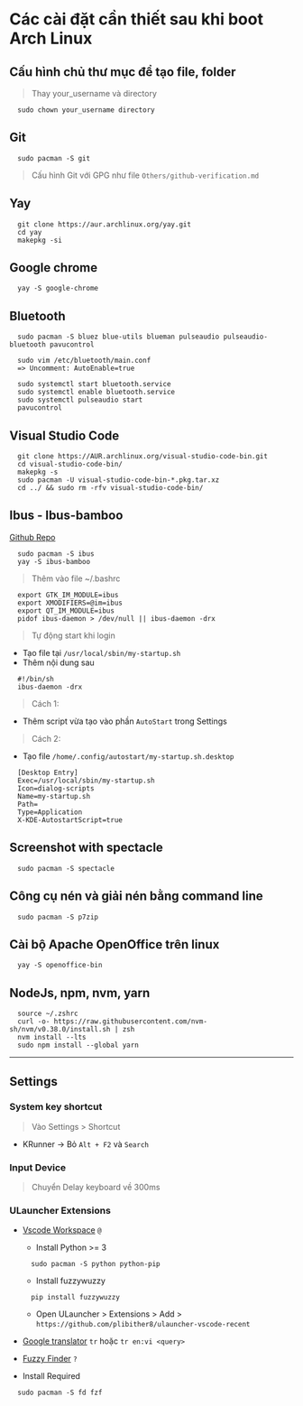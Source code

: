 # Các cài đặt cần thiết sau khi boot Arch Linux

## Cấu hình chủ thư mục để tạo file, folder

> Thay your_username và directory

```
  sudo chown your_username directory
```

## Git

```
  sudo pacman -S git
```

> Cấu hình Git với GPG như file `Others/github-verification.md`

## Yay

```
  git clone https://aur.archlinux.org/yay.git
  cd yay
  makepkg -si
```

## Google chrome

```
  yay -S google-chrome
```

## Bluetooth

```
  sudo pacman -S bluez blue-utils blueman pulseaudio pulseaudio-bluetooth pavucontrol
```

```
  sudo vim /etc/bluetooth/main.conf
  => Uncomment: AutoEnable=true

  sudo systemctl start bluetooth.service
  sudo systemctl enable bluetooth.service
  sudo systemctl pulseaudio start
  pavucontrol
```

## Visual Studio Code

```
  git clone https://AUR.archlinux.org/visual-studio-code-bin.git
  cd visual-studio-code-bin/
  makepkg -s
  sudo pacman -U visual-studio-code-bin-*.pkg.tar.xz
  cd ../ && sudo rm -rfv visual-studio-code-bin/
```

## Ibus - Ibus-bamboo

[Github Repo](https://github.com/BambooEngine/ibus-bamboo)

```
  sudo pacman -S ibus
  yay -S ibus-bamboo
```

> Thêm vào file ~/.bashrc

```
  export GTK_IM_MODULE=ibus
  export XMODIFIERS=@im=ibus
  export QT_IM_MODULE=ibus
  pidof ibus-daemon > /dev/null || ibus-daemon -drx
```

> Tự động start khi login

- Tạo file tại `/usr/local/sbin/my-startup.sh`
- Thêm nội dung sau

```
  #!/bin/sh
  ibus-daemon -drx
```

> Cách 1:

- Thêm script vừa tạo vào phần `AutoStart` trong Settings

> Cách 2:

- Tạo file `/home/.config/autostart/my-startup.sh.desktop`

```
  [Desktop Entry]
  Exec=/usr/local/sbin/my-startup.sh
  Icon=dialog-scripts
  Name=my-startup.sh
  Path=
  Type=Application
  X-KDE-AutostartScript=true
```

## Screenshot with spectacle

```
  sudo pacman -S spectacle
```

## Công cụ nén và giải nén bằng command line

```
  sudo pacman -S p7zip
```

## Cài bộ Apache OpenOffice trên linux

```
  yay -S openoffice-bin
```

## NodeJs, npm, nvm, yarn

```
  source ~/.zshrc
  curl -o- https://raw.githubusercontent.com/nvm-sh/nvm/v0.38.0/install.sh | zsh
  nvm install --lts
  sudo npm install --global yarn
```

---

## Settings

### System key shortcut

> Vào Settings > Shortcut

- KRunner -> Bỏ `Alt + F2` và `Search`

### Input Device

> Chuyển Delay keyboard về 300ms

### ULauncher Extensions

- [Vscode Workspace](https://github.com/plibither8/ulauncher-vscode-recent) `@`

  - Install Python >= 3

  ```
    sudo pacman -S python python-pip
  ```

  - Install fuzzywuzzy

  ```
    pip install fuzzywuzzy
  ```

  - Open ULauncher > Extensions > Add > `https://github.com/plibither8/ulauncher-vscode-recent`

- [Google translator](https://github.com/manahter/ulauncher-translate) `tr` hoặc `tr en:vi <query>`

- [Fuzzy Finder](https://github.com/hillaryychan/ulauncher-fzf) `?`
- Install Required

```
  sudo pacman -S fd fzf
```
